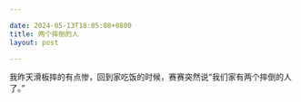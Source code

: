 ```yaml
---

date: 2024-05-13T18:05:08+0800
title: 两个摔倒的人
layout: post

---
```


我昨天滑板摔的有点惨，回到家吃饭的时候，赛赛突然说“我们家有两个摔倒的人了。”
